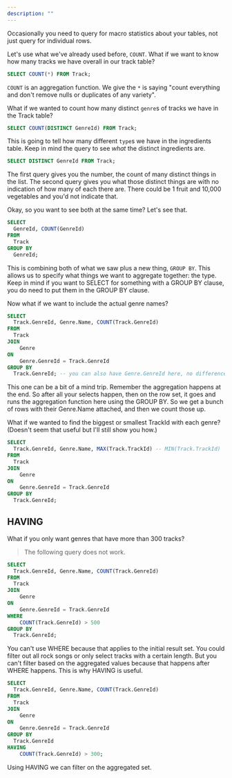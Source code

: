 ```yaml
---
description: ""
---
```


Occasionally you need to query for macro statistics about your tables, not just query for individual rows.

Let's use what we've already used before, `COUNT`. What if we want to know how many tracks we have overall in our track table?

```sql
SELECT COUNT(*) FROM Track;
```

`COUNT` is an aggregation function. We give the `*` is saying "count everything and don't remove nulls or duplicates of any variety".

What if we wanted to count how many distinct `genre`s of tracks we have in the Track table?

```sql
SELECT COUNT(DISTINCT GenreId) FROM Track;
```

This is going to tell how many different `type`s we have in the ingredients table. Keep in mind the query to see _what_ the distinct ingredients are.

```sql
SELECT DISTINCT GenreId FROM Track;
```

The first query gives you the number, the count of many distinct things in the list. The second query gives you what those distinct things are with no indication of how many of each there are. There could be 1 fruit and 10,000 vegetables and you'd not indicate that.

Okay, so you want to see both at the same time? Let's see that.

```sql
SELECT
  GenreId, COUNT(GenreId)
FROM
  Track
GROUP BY
  GenreId;
```

This is combining both of what we saw plus a new thing, `GROUP BY`. This allows us to specify what things we want to aggregate together: the type. Keep in mind if you want to SELECT for something with a GROUP BY clause, you do need to put them in the GROUP BY clause.

Now what if we want to include the actual genre names?

```sql
SELECT
  Track.GenreId, Genre.Name, COUNT(Track.GenreId)
FROM
  Track
JOIN
    Genre
ON
    Genre.GenreId = Track.GenreId
GROUP BY
  Track.GenreId; -- you can also have Genre.GenreId here, no difference
```

This one can be a bit of a mind trip. Remember the aggregation happens at the end. So after all your selects happen, then on the row set, it goes and runs the aggregation function here using the GROUP BY. So we get a bunch of rows with their Genre.Name attached, and then we count those up.

What if we wanted to find the biggest or smallest TrackId with each genre? (Doesn't seem that useful but I'll still show you how.)

```sql
SELECT
  Track.GenreId, Genre.Name, MAX(Track.TrackId) -- MIN(Track.TrackId)
FROM
  Track
JOIN
    Genre
ON
    Genre.GenreId = Track.GenreId
GROUP BY
  Track.GenreId;
```

## HAVING

What if you only want genres that have more than 300 tracks?

> The following query does not work.

```sql
SELECT
  Track.GenreId, Genre.Name, COUNT(Track.GenreId)
FROM
  Track
JOIN
    Genre
ON
    Genre.GenreId = Track.GenreId
WHERE
    COUNT(Track.GenreId) > 500
GROUP BY
  Track.GenreId;
```

You can't use WHERE because that applies to the initial result set. You could filter out all rock songs or only select tracks with a certain length. But you can't filter based on the aggregated values because that happens after WHERE happens. This is why HAVING is useful.

```sql
SELECT
  Track.GenreId, Genre.Name, COUNT(Track.GenreId)
FROM
  Track
JOIN
    Genre
ON
    Genre.GenreId = Track.GenreId
GROUP BY
  Track.GenreId
HAVING
    COUNT(Track.GenreId) > 300;
```

Using HAVING we can filter on the aggregated set.
